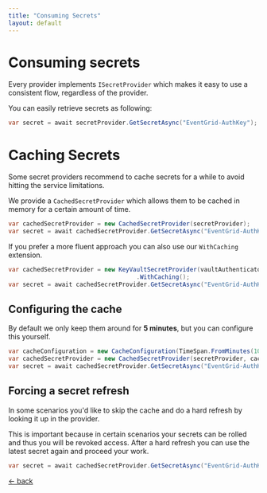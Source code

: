 ```yaml
---
title: "Consuming Secrets"
layout: default
---
```


# Consuming secrets
Every provider implements `ISecretProvider` which makes it easy to use a consistent flow, regardless of the provider.

You can easily retrieve secrets as following:

```csharp
var secret = await secretProvider.GetSecretAsync("EventGrid-AuthKey");
```

# Caching Secrets
Some secret providers recommend to cache secrets for a while to avoid hitting the service limitations.

We provide a `CachedSecretProvider` which allows them to be cached in memory for a certain amount of time.

```csharp
var cachedSecretProvider = new CachedSecretProvider(secretProvider);
var secret = await cachedSecretProvider.GetSecretAsync("EventGrid-AuthKey");
```

If you prefer a more fluent approach you can also use our `WithCaching` extension.

```csharp
var cachedSecretProvider = new KeyVaultSecretProvider(vaultAuthenticator, vaultConfiguration)
                                    .WithCaching();
var secret = await cachedSecretProvider.GetSecretAsync("EventGrid-AuthKey");
```

## Configuring the cache
By default we only keep them around for **5 minutes**, but you can configure this yourself.

```csharp
var cacheConfiguration = new CacheConfiguration(TimeSpan.FromMinutes(10)); // Optional: Default is 5 min
var cachedSecretProvider = new CachedSecretProvider(secretProvider, cacheConfiguration);
var secret = await cachedSecretProvider.GetSecretAsync("EventGrid-AuthKey");
```

## Forcing a secret refresh
In some scenarios you'd like to skip the cache and do a hard refresh by looking it up in the provider.

This is important because in certain scenarios your secrets can be rolled and thus you will be revoked access.
After a hard refresh you can use the latest secret again and proceed your work.

```csharp
var secret = await cachedSecretProvider.GetSecretAsync("EventGrid-AuthKey", ignoreCache: true);
```

[&larr; back](/)
